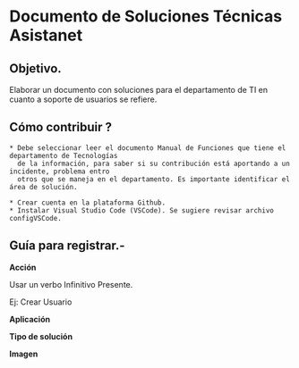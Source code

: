 # Documento de Soluciones Técnicas Asistanet

## Objetivo.

Elaborar un documento con soluciones para el departamento de TI en cuanto a soporte de usuarios se refiere.

## Cómo contribuir ?

    * Debe seleccionar leer el documento Manual de Funciones que tiene el departamento de Tecnologías
      de la información, para saber si su contribución está aportando a un incidente, problema entro 
      otros que se maneja en el departamento. Es importante identificar el área de solución.

    * Crear cuenta en la plataforma Github.
    * Instalar Visual Studio Code (VSCode). Se sugiere revisar archivo configVSCode.

## Guía para registrar.-

**Acción** 

Usar un verbo Infinitivo Presente.

Ej: Crear Usuario

**Aplicación**

**Tipo de solución**

**Imagen**
